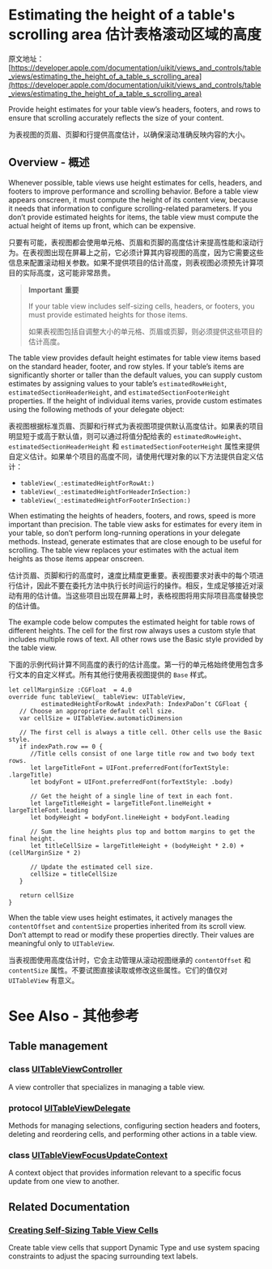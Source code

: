 # Estimating the height of a table's scrolling area 估计表格滚动区域的高度

原文地址：
[https://developer.apple.com/documentation/uikit/views_and_controls/table_views/estimating_the_height_of_a_table_s_scrolling_area](https://developer.apple.com/documentation/uikit/views_and_controls/table_views/estimating_the_height_of_a_table_s_scrolling_area)

Provide height estimates for your table view’s headers, footers, and rows to ensure that scrolling accurately reflects the size of your content.

为表视图的页眉、页脚和行提供高度估计，以确保滚动准确反映内容的大小。

## Overview - 概述

Whenever possible, table views use height estimates for cells, headers, and footers to improve performance and scrolling behavior. Before a table view appears onscreen, it must compute the height of its content view, because it needs that information to configure scrolling-related parameters. If you don’t provide estimated heights for items, the table view must compute the actual height of items up front, which can be expensive.

只要有可能，表视图都会使用单元格、页眉和页脚的高度估计来提高性能和滚动行为。在表视图出现在屏幕上之前，它必须计算其内容视图的高度，因为它需要这些信息来配置滚动相关参数。如果不提供项目的估计高度，则表视图必须预先计算项目的实际高度，这可能非常昂贵。

> **Important** **重要**
>
> If your table view includes self-sizing cells, headers, or footers, you must provide estimated heights for those items.
> 
> 如果表视图包括自调整大小的单元格、页眉或页脚，则必须提供这些项目的估计高度。

The table view provides default height estimates for table view items based on the standard header, footer, and row styles. If your table’s items are significantly shorter or taller than the default values, you can supply custom estimates by assigning values to your table’s `estimatedRowHeight`, `estimatedSectionHeaderHeight`, and `estimatedSectionFooterHeight` properties. If the height of individual items varies, provide custom estimates using the following methods of your delegate object:

表视图根据标准页眉、页脚和行样式为表视图项提供默认高度估计。如果表的项目明显短于或高于默认值，则可以通过将值分配给表的 `estimatedRowHeight`、`estimatedSectionHeaderHeight` 和 `estimatedSectionFooterHeight` 属性来提供自定义估计。如果单个项目的高度不同，请使用代理对象的以下方法提供自定义估计：

- `tableView(_:estimatedHeightForRowAt:)`
- `tableView(_:estimatedHeightForHeaderInSection:)`
- `tableView(_:estimatedHeightForFooterInSection:)`

When estimating the heights of headers, footers, and rows, speed is more important than precision. The table view asks for estimates for every item in your table, so don’t perform long-running operations in your delegate methods. Instead, generate estimates that are close enough to be useful for scrolling. The table view replaces your estimates with the actual item heights as those items appear onscreen.

估计页眉、页脚和行的高度时，速度比精度更重要。表视图要求对表中的每个项进行估计，因此不要在委托方法中执行长时间运行的操作。相反，生成足够接近对滚动有用的估计值。当这些项目出现在屏幕上时，表格视图将用实际项目高度替换您的估计值。

The example code below computes the estimated height for table rows of different heights. The cell for the first row always uses a custom style that includes multiple rows of text. All other rows use the Basic style provided by the table view.

下面的示例代码计算不同高度的表行的估计高度。第一行的单元格始终使用包含多行文本的自定义样式。所有其他行使用表视图提供的 `Base` 样式。

```
let cellMarginSize :CGFloat  = 4.0
override func tableView(_ tableView: UITableView, 
         estimatedHeightForRowAt indexPath: IndexPaDon’t CGFloat {
   // Choose an appropriate default cell size.
   var cellSize = UITableView.automaticDimension
        
   // The first cell is always a title cell. Other cells use the Basic style.
   if indexPath.row == 0 {
      //Title cells consist of one large title row and two body text rows.
      let largeTitleFont = UIFont.preferredFont(forTextStyle: .largeTitle)
      let bodyFont = UIFont.preferredFont(forTextStyle: .body)
            
      // Get the height of a single line of text in each font.
      let largeTitleHeight = largeTitleFont.lineHeight + largeTitleFont.leading
      let bodyHeight = bodyFont.lineHeight + bodyFont.leading
            
      // Sum the line heights plus top and bottom margins to get the final height.
      let titleCellSize = largeTitleHeight + (bodyHeight * 2.0) + (cellMarginSize * 2)

      // Update the estimated cell size.
      cellSize = titleCellSize
   }
        
   return cellSize
}
```

When the table view uses height estimates, it actively manages the `contentOffset` and `contentSize` properties inherited from its scroll view. Don’t attempt to read or modify these properties directly. Their values are meaningful only to `UITableView`.

当表视图使用高度估计时，它会主动管理从滚动视图继承的 `contentOffset` 和 `contentSize` 属性。不要试图直接读取或修改这些属性。它们的值仅对 `UITableView` 有意义。

# See Also - 其他参考

## Table management

### class [UITableViewController]()

A view controller that specializes in managing a table view.

### protocol [UITableViewDelegate]()

Methods for managing selections, configuring section headers and footers, deleting and reordering cells, and performing other actions in a table view.

### class [UITableViewFocusUpdateContext]()

A context object that provides information relevant to a specific focus update from one view to another.

## Related Documentation

### [Creating Self-Sizing Table View Cells]()

Create table view cells that support Dynamic Type and use system spacing constraints to adjust the spacing surrounding text labels.




